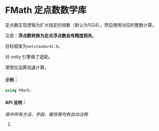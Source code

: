 # FMath 定点数数学库
定点数实现逻辑为扩大指定的倍数（默认为1024），然后使用对应的整数计算。

注意：**浮点数转换为定点浮点数会有精度损失**。

目标框架为`netstandard2.0`。

对 unity 引擎做了适配。

使用位运算加速计算。

#### 示例：

``` c#
using FMath;


```

#### API 说明：

*库中所有方法、字段、属性等均有自动注释*

1. 